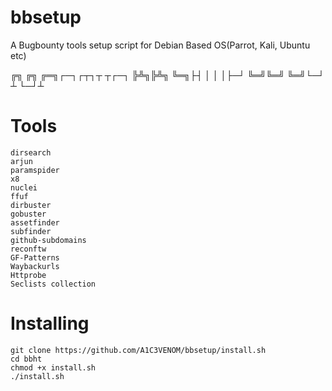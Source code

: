 # bbsetup

A Bugbounty tools setup script for Debian Based OS(Parrot, Kali, Ubuntu etc)

╔╗ ╔╗   ╔═╗┌─┐┌┬┐┬ ┬┌─┐
╠╩╗╠╩╗  ╚═╗├┤  │ │ │├─┘
╚═╝╚═╝  ╚═╝└─┘ ┴ └─┘┴       


# Tools

    dirsearch
    arjun
    paramspider
    x8
    nuclei
    ffuf
    dirbuster
    gobuster
    assetfinder
    subfinder
    github-subdomains
    reconftw
    GF-Patterns
    Waybackurls
    Httprobe
    Seclists collection


                                                          

# Installing

    git clone https://github.com/A1C3VENOM/bbsetup/install.sh
    cd bbht
    chmod +x install.sh
    ./install.sh

                                                          

     
                                                          
                                                          
